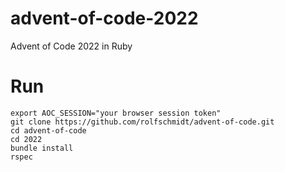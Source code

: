 # advent-of-code-2022

Advent of Code 2022 in Ruby

# Run

```
export AOC_SESSION="your browser session token"
git clone https://github.com/rolfschmidt/advent-of-code.git
cd advent-of-code
cd 2022
bundle install
rspec
```
